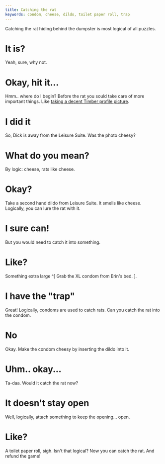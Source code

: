 ```yaml
---
title: Catching the rat
keywords: condom, cheese, dildo, toilet paper roll, trap
---
```


Catching the rat hiding behind the dumpster is most logical of all puzzles.

# It is?
Yeah, sure, why not.

# Okay, hit it...
Hmm.. where do I begin? Before the rat you sould take care of more important things. Like [taking a decent Timber profile picture](/130-dick/010-photoshoot.md).

# I did it
So, Dick is away from the Leisure Suite. Was the photo cheesy?

# What do you mean?
By logic: cheese, rats like cheese.

# Okay?
Take a second hand dildo from Leisure Suite. It smells like cheese. Logically, you can lure the rat with it.

# I sure can!
But you would need to catch it into something.

# Like?
Something extra large ^[ Grab the XL condom from Erin's bed. ].

# I have the "trap"
Great! Logically, condoms are used to catch rats. Can you catch the rat into the condom.

# No
Okay. Make the condom cheesy by inserting the dildo into it.

# Uhm.. okay...
Ta-daa. Would it catch the rat now?

# It doesn't stay open
Well, logically, attach something to keep the opening... open.

# Like?
A toilet paper roll, sigh. Isn't that logical? Now you can catch the rat. And refund the game!
